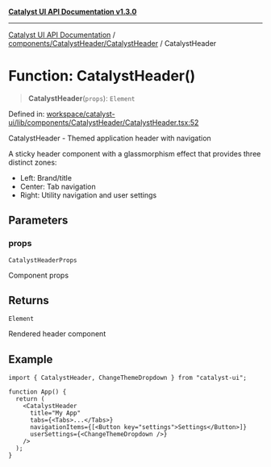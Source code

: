 [**Catalyst UI API Documentation v1.3.0**](../../../../README.md)

---

[Catalyst UI API Documentation](../../../../README.md) / [components/CatalystHeader/CatalystHeader](../README.md) / CatalystHeader

# Function: CatalystHeader()

> **CatalystHeader**(`props`): `Element`

Defined in: [workspace/catalyst-ui/lib/components/CatalystHeader/CatalystHeader.tsx:52](https://github.com/TheBranchDriftCatalyst/catalyst-ui/blob/main/lib/components/CatalystHeader/CatalystHeader.tsx#L52)

CatalystHeader - Themed application header with navigation

A sticky header component with a glassmorphism effect that provides three distinct zones:

- Left: Brand/title
- Center: Tab navigation
- Right: Utility navigation and user settings

## Parameters

### props

`CatalystHeaderProps`

Component props

## Returns

`Element`

Rendered header component

## Example

```tsx
import { CatalystHeader, ChangeThemeDropdown } from "catalyst-ui";

function App() {
  return (
    <CatalystHeader
      title="My App"
      tabs={<Tabs>...</Tabs>}
      navigationItems={[<Button key="settings">Settings</Button>]}
      userSettings={<ChangeThemeDropdown />}
    />
  );
}
```
